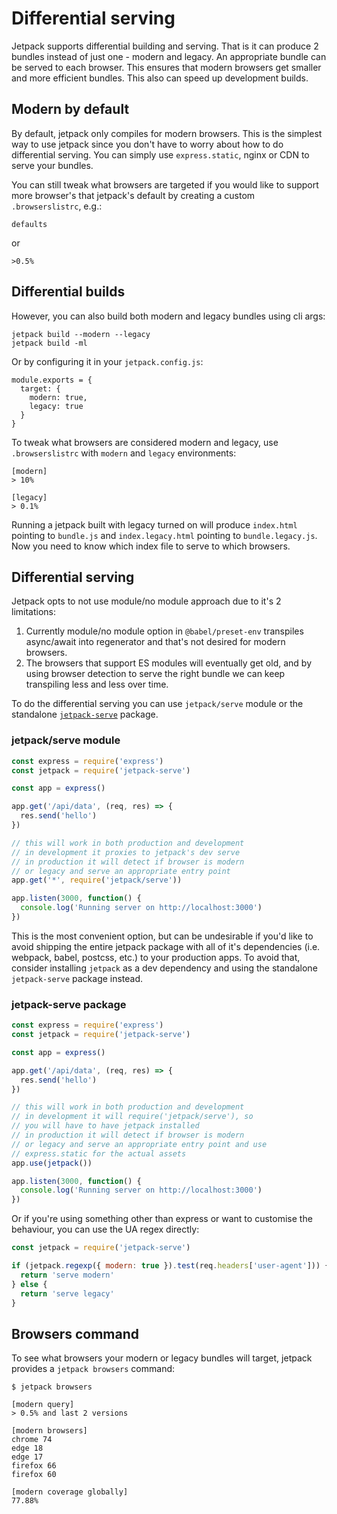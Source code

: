 # Differential serving

Jetpack supports differential building and serving. That is it can produce 2 bundles instead of just one - modern and legacy. An appropriate bundle can be served to each browser. This ensures that modern browsers get smaller and more efficient bundles. This also can speed up development builds.

## Modern by default

By default, jetpack only compiles for modern browsers. This is the simplest way to use jetpack since you don't have to worry about how to do differential serving. You can simply use `express.static`, nginx or CDN to serve your bundles.

You can still tweak what browsers are targeted if you would like to support more browser's that jetpack's default by creating a custom `.browserslistrc`, e.g.:

```
defaults
```

or

```
>0.5%
```

## Differential builds

However, you can also build both modern and legacy bundles using cli args:

```
jetpack build --modern --legacy
jetpack build -ml
```

Or by configuring it in your `jetpack.config.js`:

```
module.exports = {
  target: {
    modern: true,
    legacy: true
  }
}
```

To tweak what browsers are considered modern and legacy, use `.browserslistrc` with `modern` and `legacy` environments:

```
[modern]
> 10%

[legacy]
> 0.1%
```

Running a jetpack built with legacy turned on will produce `index.html` pointing to `bundle.js` and `index.legacy.html` pointing to `bundle.legacy.js`. Now you need to know which index file to serve to which browsers.

## Differential serving

Jetpack opts to not use module/no module approach due to it's 2 limitations:

1. Currently module/no module option in `@babel/preset-env` transpiles async/await into regenerator and that's not desired for modern browsers.
2. The browsers that support ES modules will eventually get old, and by using browser detection to serve the right bundle we can keep transpiling less and less over time.

To do the differential serving you can use `jetpack/serve` module or the standalone [`jetpack-serve`](https://github.com/KidkArolis/jetpack-serve) package.

### jetpack/serve module

```js
const express = require('express')
const jetpack = require('jetpack-serve')

const app = express()

app.get('/api/data', (req, res) => {
  res.send('hello')
})

// this will work in both production and development
// in development it proxies to jetpack's dev serve
// in production it will detect if browser is modern
// or legacy and serve an appropriate entry point
app.get('*', require('jetpack/serve'))

app.listen(3000, function() {
  console.log('Running server on http://localhost:3000')
})
```

This is the most convenient option, but can be undesirable if you'd like to avoid shipping the entire jetpack package with all of it's dependencies (i.e. webpack, babel, postcss, etc.) to your production apps. To avoid that, consider installing `jetpack` as a dev dependency and using the standalone `jetpack-serve` package instead.

### jetpack-serve package

```js
const express = require('express')
const jetpack = require('jetpack-serve')

const app = express()

app.get('/api/data', (req, res) => {
  res.send('hello')
})

// this will work in both production and development
// in development it will require('jetpack/serve'), so
// you will have to have jetpack installed
// in production it will detect if browser is modern
// or legacy and serve an appropriate entry point and use
// express.static for the actual assets
app.use(jetpack())

app.listen(3000, function() {
  console.log('Running server on http://localhost:3000')
})
```

Or if you're using something other than express or want to customise the behaviour, you can use the UA regex directly:

```js
const jetpack = require('jetpack-serve')

if (jetpack.regexp({ modern: true }).test(req.headers['user-agent'])) {
  return 'serve modern'
} else {
  return 'serve legacy'
}
```

## Browsers command

To see what browsers your modern or legacy bundles will target, jetpack provides a `jetpack browsers` command:

```
$ jetpack browsers

[modern query]
> 0.5% and last 2 versions

[modern browsers]
chrome 74
edge 18
edge 17
firefox 66
firefox 60

[modern coverage globally]
77.88%
```
